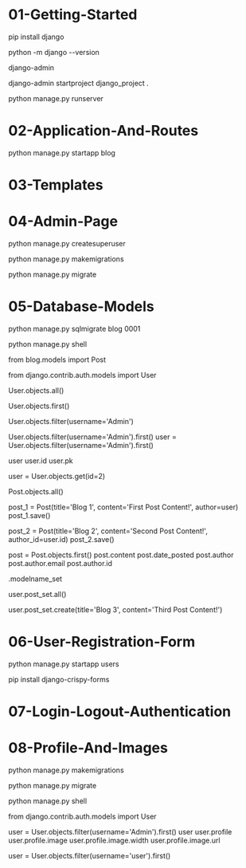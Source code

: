 # 01-Getting-Started

pip install django

python -m django --version

django-admin

django-admin startproject django_project .

python manage.py runserver


# 02-Application-And-Routes

python manage.py startapp blog


# 03-Templates

# 04-Admin-Page

python manage.py createsuperuser

python manage.py makemigrations

python manage.py migrate

# 05-Database-Models

python manage.py sqlmigrate blog 0001

python manage.py shell

from blog.models import Post

from django.contrib.auth.models import User

User.objects.all()

User.objects.first()

User.objects.filter(username='Admin')

User.objects.filter(username='Admin').first()
user = User.objects.filter(username='Admin').first()

user
user.id
user.pk

user = User.objects.get(id=2)


Post.objects.all()

post_1 = Post(title='Blog 1', content='First Post Content!', author=user)
post_1.save()

post_2 = Post(title='Blog 2', content='Second Post Content!', author_id=user.id)
post_2.save()

post = Post.objects.first()
post.content
post.date_posted
post.author
post.author.email
post.author.id

.modelname_set

user.post_set.all()

user.post_set.create(title='Blog 3', content='Third Post Content!')

# 06-User-Registration-Form

python manage.py startapp users

pip install django-crispy-forms

# 07-Login-Logout-Authentication

# 08-Profile-And-Images

python manage.py makemigrations

python manage.py migrate

python manage.py shell

from django.contrib.auth.models import User

user = User.objects.filter(username='Admin').first()
user
user.profile
user.profile.image
user.profile.image.width
user.profile.image.url

user = User.objects.filter(username='user').first()